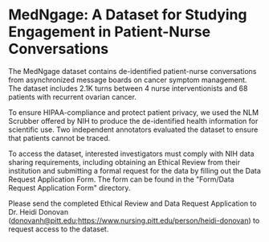 # MedNgage: A Dataset for Studying Engagement in Patient-Nurse Conversations 

The MedNgage dataset contains de-identified patient-nurse conversations from asynchronized message boards on cancer symptom management. The dataset includes 2.1K turns between 4 nurse interventionists and 68 patients with recurrent ovarian cancer.

To ensure HIPAA-compliance and protect patient privacy, we used the NLM Scrubber offered by NIH to produce the de-identified health information for scientific use. Two independent annotators evaluated the dataset to ensure that patients cannot be traced.

To access the dataset, interested investigators must comply with NIH data sharing requirements, including obtaining an Ethical Review from their institution and submitting a formal request for the data by filling out the Data Request Application Form. The form can be found in the "Form/Data Request Application Form" directory.

Please send the completed Ethical Review and Data Request Application to Dr. Heidi Donovan (<donovanh@pitt.edu>;https://www.nursing.pitt.edu/person/heidi-donovan) to request access to the dataset.











